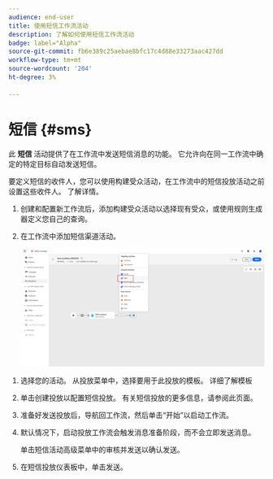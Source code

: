 ```yaml
---
audience: end-user
title: 使用短信工作流活动
description: 了解如何使用短信工作流活动
badge: label="Alpha"
source-git-commit: fb6e389c25aebae8bfc17c4d88e33273aac427dd
workflow-type: tm+mt
source-wordcount: '204'
ht-degree: 3%

---
```



# 短信 {#sms}

此 **短信** 活动提供了在工作流中发送短信消息的功能。 它允许向在同一工作流中确定的特定目标自动发送短信。

要定义短信的收件人，您可以使用构建受众活动，在工作流中的短信投放活动之前设置这些收件人。 了解详情。

1. 创建和配置新工作流后，添加构建受众活动以选择现有受众，或使用规则生成器定义您自己的查询。

1. 在工作流中添加短信渠道活动。

   ![](../assets/activity-sms-1.png)
<!--
1. Select the Type of delivery:

    * Single delivery: Choose this option if you want the SMS to be sent only once. You have the flexibility to choose whether or not to include an outbound transition from this activity.

    * Recurring delivery: Choose this option if you want the SMS to be sent multiple times based on a defined frequency. The frequency can be configured using a Scheduler activity, allowing you to schedule the SMS to be sent at regular intervals.
-->

1. 选择您的活动。 从投放菜单中，选择要用于此投放的模板。 详细了解模板

1. 单击创建投放以配置短信投放。 有关短信投放的更多信息，请参阅此页面。

1. 准备好发送投放后，导航回工作流，然后单击“开始”以启动工作流。

1. 默认情况下，启动投放工作流会触发消息准备阶段，而不会立即发送消息。

   单击短信活动高级菜单中的审核并发送以确认发送。

1. 在短信投放仪表板中，单击发送。
